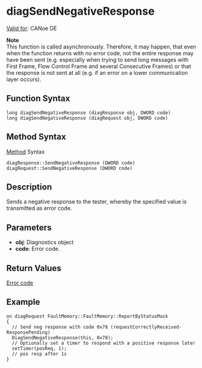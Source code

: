 # diagSendNegativeResponse

[Valid for](../../../Shared/FeatureAvailability.md): CANoe DE

**Note**  
This function is called asynchronously. Therefore, it may happen, that even when the function returns with no error code, not the entire response may have been sent (e.g. especially when trying to send long messages with First Frame, Flow Control Frame and several Consecutive Frames) or that the response is not sent at all (e.g. if an error on a lower communication layer occurs).

## Function Syntax

```
long diagSendNegativeResponse (diagResponse obj, DWORD code)
long diagSendNegativeResponse (diagRequest obj, DWORD code)
```

## Method Syntax

[Method](../../../Shared/CAPL/General/ClassesAndObjects.md) Syntax

```
diagResponse::SendNegativeResponse (DWORD code)
diagRequest::SendNegativeResponse (DWORD code)
```

## Description

Sends a negative response to the tester, whereby the specified value is transmitted as error code.

## Parameters

- **obj**: Diagnostics object
- **code**: Error code.

## Return Values

[Error code](../CAPLfunctionsDiagnosticsErrorCode.md)

## Example

```plaintext
on diagRequest FaultMemory::FaultMemory::ReportByStatusMask
{
  // Send neg response with code 0x78 (requestCorrectlyReceived-ResponsePending)
  DiagSendNegativeResponse(this, 0x78);
  // Optionally set a timer to respond with a positive response later
  setTimer(posReq, 1);
  // pos resp after 1s
}
```
